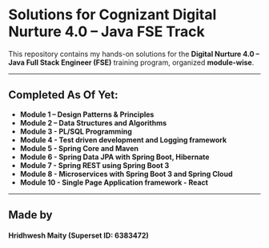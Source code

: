 # Solutions for Cognizant Digital Nurture 4.0 – Java FSE Track

This repository contains my hands-on solutions for the **Digital Nurture 4.0 – Java Full Stack Engineer (FSE)** training program, organized **module-wise**.

---

## Completed As Of Yet:

- **Module 1 – Design Patterns & Principles**
- **Module 2 – Data Structures and Algorithms**
- **Module 3 - PL/SQL Programming**
- **Module 4 - Test driven development and Logging framework**
- **Module 5 - Spring Core and Maven**
- **Module 6 - Spring Data JPA with Spring Boot, Hibernate**
- **Module 7 - Spring REST using Spring Boot 3**
- **Module 8 - Microservices with Spring Boot 3 and Spring Cloud**
- **Module 10 - Single Page Application framework - React**

---

## Made by

#### Hridhwesh Maity (Superset ID: 6383472)
